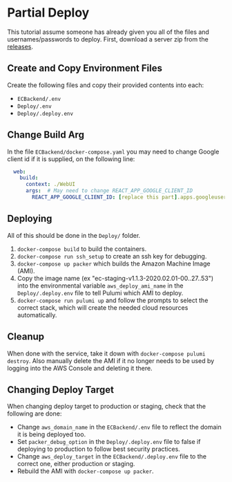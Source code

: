 # Partial Deploy

This tutorial assume someone has already given you all of the files and usernames/passwords to deploy. First, download a server zip from the [releases](https://github.com/jhburns/ExperienceCapture/releases).

## Create and Copy Environment Files

Create the following files and copy their provided contents into each:

- `ECBackend/.env`
- `Deploy/.env`
- `Deploy/.deploy.env`

## Change Build Arg

In the file `ECBackend/docker-compose.yaml` you may need to change Google client id if it is supplied, on the following line:

```yaml
  web:
    build:
      context: ./WebUI
      args:  # May need to change REACT_APP_GOOGLE_CLIENT_ID
        REACT_APP_GOOGLE_CLIENT_ID: [replace this part].apps.googleusercontent.com
```

## Deploying

All of this should be done in the `Deploy/` folder.

1. `docker-compose build` to build the containers.
1. `docker-compose run ssh_setup` to create an ssh key for debugging.
1. `docker-compose up packer` which builds the Amazon Machine Image (AMI).
1. Copy the image name (ex "ec-staging-v1.1.3-2020.02.01-00..27..53") into the environmental variable `aws_deploy_ami_name` in the `Deploy/.deploy.env` file to tell Pulumi which AMI to deploy.
1. `docker-compose run pulumi up` and follow the prompts to select the correct stack, which will create the needed cloud resources automatically.

## Cleanup

When done with the service, take it down with `docker-compose pulumi destroy`. Also manually delete the AMI if it no longer needs to be used by logging into the AWS Console and deleting it there.

## Changing Deploy Target

When changing deploy target to production or staging, check that the following are done:

- Change `aws_domain_name` in the `ECBackend/.env` file to reflect the domain it is being deployed too.
- Set `packer_debug_option` in the `Deploy/.deploy.env` file to false if deploying to production to follow best security practices.
- Change `aws_deploy_target` in the `ECBackend/.deploy.env` file to the correct one, either production or staging.
- Rebuild the AMI with `docker-compose up packer`.
